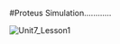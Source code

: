 #Proteus Simulation............

![Unit7_Lesson1](https://github.com/user-attachments/assets/c5fba757-e820-4497-aa1c-f469670e744f)
